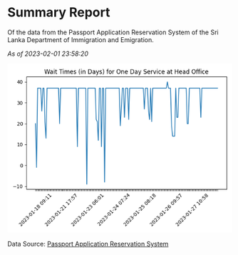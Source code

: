 # Summary Report

Of the data from the Passport Application Reservation System of the Sri Lanka Department of Immigration and Emigration.

*As of 2023-02-01 23:58:20*

![Wait Time Chart](summary.wait_time_chart.png)

Data Source: [Passport Application Reservation System](https://eservices.immigration.gov.lk:8443/appointment/pages/reservationApplication.xhtml)